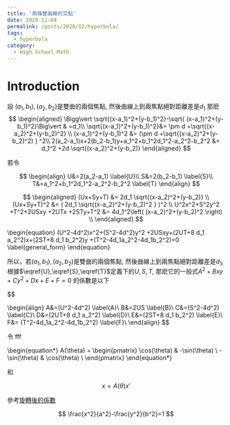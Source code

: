```yaml
---
title: '兩條雙曲線的交點'
date: 2020-12-04
permalink: /posts/2020/12/hyperbola/
tags:
  - hyperbola
category:
  - High School Math
---
```



# Introduction
設 $(a_1,b_1), (a_2,b_2)$是雙曲的兩個焦點, 然後曲線上到兩焦點絕對距離差是$d_1$
那麽
$$
\begin{aligned}
\Bigg\vert \sqrt{(x-a_1)^2+(y-b_1)^2}-\sqrt{ (x-a_1)^2+(y-b_1)^2}\Big\vert & =d_1\\
\sqrt{(x-a_1)^2+(y-b_1)^2}&= \pm d +\sqrt{(x-a_2)^2+(y-b_2)^2} \\
(x-a_1)^2+(y-b_1)^2 &= (\pm d +\sqrt{(x-a_2)^2+(y-b_2)^2) } ^2\\
2(a_2-a_1)x+2(b_2-b_1)y+a_1^2+b_1^2d_1^2-a_2^2-b_2^2 &= d_1^2 +2d \sqrt{(x-a_2)^2+(y-b_2)}
\end{aligned}
$$

若令

$$
\begin{align}
U&=2(a_2-a_1) \label{U}\\
S&=2(b_2-b_1) \label{S}\\
T&=a_1^2+b_1^2d_1^2-a_2^2-b_2^2 \label{T}
\end{align}
$$


$$
\begin{aligned}
(Ux+Sy+T) &= 2d_1 \sqrt{(x-a_2)^2+(y-b_2)} \\
(Ux+Sy+T)^2 &= ( 2d_1 \sqrt{(x-a_2)^2+(y-b_2)^2  } )^2 \\
U^2x^2+S^2y^2 +T^2+2USxy +2UTx +2STy+T^2 &= 4d_1^2\left( (x-a_2)^2+(y-b_2)^2 \right) \\
\end{aligned}
$$

\begin{equation}
(U^2-4d^2)x^2+(S^2-4d^2)y^2 +2USxy+(2UT+8 d_1 a_2^2)x+(2ST+8 d_1 b_2^2)y +(T^2-4d_1a_2^2-4d_1b_2^2)=0 \label{general_form}
\end{equation}

所以，若$(a_1,b_1), (a_2,b_2)$是雙曲的兩個焦點, 然後曲線上到兩焦點絕對距離差是$d_1$,根據$\eqref{U},\eqref{S},\eqref{T}$定義下的$U,S,T$,
那麽它的一般式$A^2+Bxy+Cy^2+Dx+E+F=0$ 的係數是以下

$$

\begin{align}
A&=(U^2-4d^2) \label{A}\\
B&=2US \label{B}\\
C&=(S^2-4d^2)  \label{C}\\
D&=(2UT+8 d_1 a_2^2)  \label{D}\\
E&=(2ST+8 d_1 b_2^2) \label{E}\\
F&= (T^2-4d_1a_2^2-4d_1b_2^2) \label{F}\\
\end{align}
$$

令 fff

\begin{equation*}
A(\theta) = 
\begin{pmatrix}
\cos(\theta) & -\sin(\theta)  \\
-\sin(\theta)  & \cos(\theta)  \\
\end{pmatrix}
\end{equation*}

和

$$
x=A(\theta) x'
$$

參考[旋轉後的係數]()




$$
\frac{x^2}{a^2}-\frac{y^2}{b^2}=1
$$